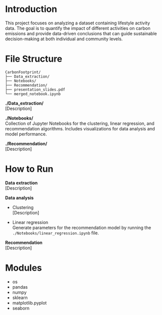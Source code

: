 # Introduction  
This project focuses on analyzing a dataset containing lifestyle activity data. The goal is to quantify the impact of different activities on carbon emissions and provide data-driven conclusions that can guide sustainable decision-making at both individual and community levels.

# File Structure
```
CarbonFootprint/
├── Data_extraction/
├── Notebooks/
├── Recommendation/
├── presentation_slides.pdf
└── merged_notebook.ipynb
```

**./Data_extraction/**  
[Description]

**./Notebooks/**  
Collection of Jupyter Notebooks for the clustering, linear regression, and recommendation algorithms.
Includes visualizations for data analysis and model performance.

**./Recommendation/**  
[Description]

# How to Run

**Data extraction**  
[Description]

**Data analysis**  

- Clustering  
[Description]

- Linear regression  
Generate parameters for the recommendation model by running the <code>./Notebooks/linear_regression.ipynb</code> file.

**Recommendation**  
[Description]

# Modules
- os
- pandas
- numpy
- sklearn
- matplotlib.pyplot
- seaborn
